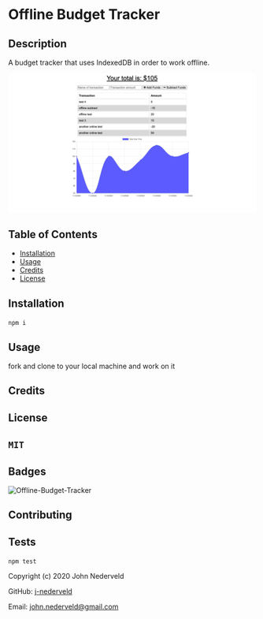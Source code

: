 
  # Offline Budget Tracker

## Description 

A budget tracker that uses IndexedDB in order to work offline.

![Offline-Budget-Tracker](https://github.com/j-nederveld/Offline-Budget-Tracker/blob/main/public/icons/app_preview.png)

## Table of Contents

* [Installation](#installation)
* [Usage](#usage)
* [Credits](#credits)
* [License](#license)


## Installation
`
npm i
`
## Usage 

fork and clone to your local machine and work on it

## Credits



## License
`
MIT
`
---

## Badges

![Offline-Budget-Tracker](https://img.shields.io/github/languages/top/j-nederveld/Offline-Budget-Tracker)

## Contributing



## Tests
`
npm test
`


Copyright (c) 2020 John Nederveld

GitHub: [j-nederveld](https://github.com/j-nederveld)

Email: john.nederveld@gmail.com
